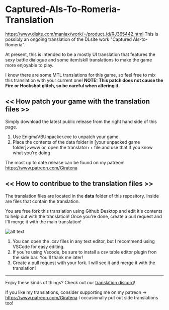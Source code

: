 # Captured-Als-To-Romeria-Translation
https://www.dlsite.com/maniax/work/=/product_id/RJ365442.html 
This is possibly an ongoing translation of the DLsite work "Captured Als-to-Romeria".

At present, this is intended to be a mostly UI translation that features the sexy battle dialogue
and some item/skill translations to make the game more enjoyable to play.

I know there are some MTL translations for this game, so feel free to mix this translation with
your current one!
**NOTE: This patch does not cause the Fire or Hookshot glitch, so be careful when altering it.**

<< How patch your game with the translation files >>
-------------------------------------------
Simply download the latest public release from the right hand side of this page.
1. Use EnigmaVBUnpacker.exe to unpatch your game
2. Place the contents of the data folder in [your unpacked game folder]>www 
or, open the translator++ file and use that if you know what you're doing

The most up to date release can be found on my patreon!
https://www.patreon.com/Giratena

<< How to contribue to the translation files >>
-------------------------------------------
The translation files are located in the **data** folder of this repository. Inside are files that contain the translation.

You are free fork this translation using Github Desktop and edit it's contents to help out with the translation! Once you're done, create a pull request and I'll merge it with the main translation!

![alt text](https://cdn.discordapp.com/attachments/308465816947654656/1022077977644769280/unknown.png)

1. You can open the .csv files in any text editor, but I recommend using VSCode for easy editing.
2. If you're using Vscode, be sure to install a csv table editor plugin fron the side bar. You'll thank me later! 
3. Create a pull request with your fork. I will see it and merge it with the translation!


-------------------------------------------
Enjoy these kinds of things? Check out our [translation discord](https://discord.gg/QJppHcu)! 

If you like my translations, consider supporting me on my patreon -> https://www.patreon.com/Giratena
I occasionally put out side translations too!
